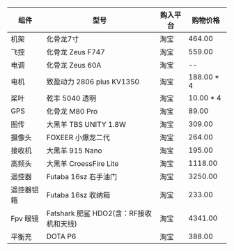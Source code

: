 | 组件    | 型号     | 购入平台 | 购物价格 |
| -------- | ------- | ------- | ------- |
|机架|化骨龙7寸|淘宝|464.00|
|飞控|化骨龙 Zeus F747|淘宝|559.00|
|电调|化骨龙 Zeus 60A|淘宝|--|
|电机|致盈动力 2806 plus KV1350|淘宝|188.00 * 4|
|桨叶|乾丰 5040 透明|淘宝|10.00 * 4|
|GPS|化骨龙 M80 Pro|淘宝|89.00|
|图传|大黑羊 TBS UNITY 1.8W|淘宝|309.00|
|摄像头|FOXEER 小爆龙二代|淘宝|264.00|
|接收机|大黑羊 915 Nano|淘宝|195.00|
|高频头|大黑羊 CroessFire Lite|淘宝|1118.00|
|遥控器|Futaba 16sz 右手油门|淘宝|3250.00|
|遥控器铝箱|Futaba 16sz 收纳箱|淘宝|233.00|
|Fpv 眼镜|Fatshark 肥鲨 HDO2(含：RF接收机和天线) |淘宝|4341.00|
|平衡充|DOTA P6|淘宝|388.00|
